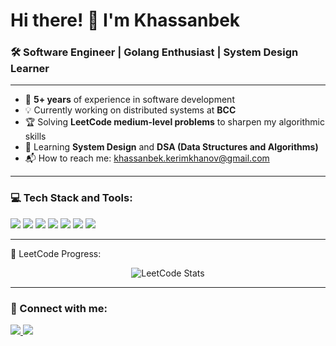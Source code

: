 # Hi there! 👋 I'm Khassanbek

### 🛠️ Software Engineer | Golang Enthusiast | System Design Learner

---

- 🌟 **5+ years** of experience in software development
- 💡 Currently working on distributed systems at **BCC**
- 🏆 Solving **LeetCode medium-level problems** to sharpen my algorithmic skills
- 📖 Learning **System Design** and **DSA (Data Structures and Algorithms)**
- 📬 How to reach me: [khassanbek.kerimkhanov@gmail.com](mailto:khassanbek.kerimkhanov@gmail.com)

---

### 💻 Tech Stack and Tools:
<p>
  <img src="https://img.shields.io/badge/Go-00ADD8?style=flat-square&logo=go&logoColor=white" />
  <img src="https://img.shields.io/badge/PostgreSQL-316192?style=flat-square&logo=postgresql&logoColor=white" />
  <img src="https://img.shields.io/badge/Redis-DC382D?style=flat-square&logo=redis&logoColor=white" />
  <img src="https://img.shields.io/badge/Docker-2496ED?style=flat-square&logo=docker&logoColor=white" />
  <img src="https://img.shields.io/badge/Kubernetes-326CE5?style=flat-square&logo=kubernetes&logoColor=white" />
  <img src="https://img.shields.io/badge/Asterisk-FFA733?style=flat-square&logo=asterisk&logoColor=white" />
  <img src="https://img.shields.io/badge/S3%20(Minio)-569A31?style=flat-square&logo=amazon-s3&logoColor=white" />
</p>

---

🌟 LeetCode Progress:
<p align="center"> <img src="https://leetcard.jacoblin.cool/english2two?ext=heatmap&theme=dark" alt="LeetCode Stats" /> </p>

---

### 🎯 Connect with me:
<p>
  <a href="https://www.linkedin.com/in/kerimkhanov" target="_blank">
    <img src="https://img.shields.io/badge/LinkedIn-blue?style=flat-square&logo=linkedin" />
  </a>
  <a href="mailto:khassanbek.kerimkhanov@gmail.com">
    <img src="https://img.shields.io/badge/Email-red?style=flat-square&logo=gmail&logoColor=white" />
  </a>
</p>
